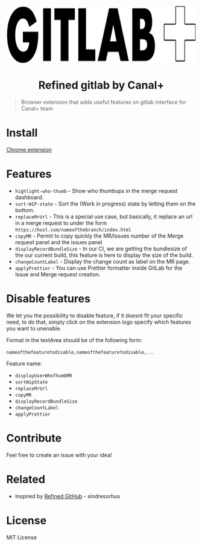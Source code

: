 <div align="center">
  <a href="https://github.com/canalplus">
    <img src="media/gitlab-noir.png" alt="canal logo" width="500" height="150">
  </a>
</div>

<h1 align="center">Refined gitlab by Canal+</h1>

> Browser extension that adds useful features on gitlab interface for Canal+ team

# Install

[Chrome extension](https://chrome.google.com/webstore/detail/refined-gitlab-by-canal%20/ikaokifbikfffdgfkbhogdibaddhjfad)

# Features

- `highlight-who-thumb` - Show who thumbups in the merge request dashboard.
- `sort-WIP-state` - Sort the (Work in progress) state by letting them on the bottom.
- `replaceMrUrl` - This is a special use case, but basically, it replace an url in a merge request to under the form `https://host.com/nameofthebranch/index.html`
- `copyMR` - Permit to copy quickly the MR/Issues number of the Merge request panel and the issues panel
- `displayRecordBundleSize` - In our CI, we are getting the bundlesize of the our current build, this feature is here to display the size of the build.
- `changeCountLabel` - Display the change count as label on the MR page.
- `applyPrettier` - You can use Prettier formatter inside GitLab for the Issue and Merge request creation.

# Disable features

We let you the possibility to disable feature, if it doesnt fit your specific need, to do that, simply click on the extension logo specify which features you want to unenable.

Format in the textArea should be of the following form:

`nameofthefeaturetodisable,nameofthefeaturetodisable,...`

Feature name:

- `displayUserWhoThumbMR`
- `sortWipState`
- `replaceMrUrl`
- `copyMR`
- `displayRecordBundleSize`
- `changeCountLabel`
- `applyPrettier`

# Contribute

Feel free to create an issue with your idea!

# Related

- Inspired by [Refined GitHub](https://github.com/sindresorhus/refined-github) - sindresorhus

# License

MIT License
